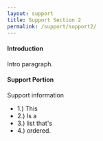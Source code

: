 ```yaml
---
layout: support
title: Support Section 2
permalink: /support/support2/
---
```


#### Introduction

<p>Intro paragraph.</p>

#### Support Portion 

Support information

- 1.) This
- 2.) Is a 
- 3.) list that's
- 4.) ordered.
